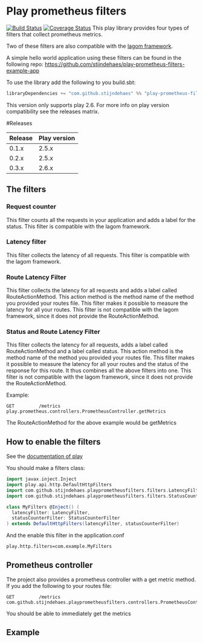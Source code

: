 # Play prometheus filters

[![Build Status](https://travis-ci.org/stijndehaes/play-prometheus-filters.svg?branch=master)](https://travis-ci.org/stijndehaes/play-prometheus-filters)
[![Coverage Status](https://coveralls.io/repos/github/stijndehaes/play-prometheus-filters/badge.svg?branch=master)](https://coveralls.io/github/stijndehaes/play-prometheus-filters?branch=master)
This play library provides four types of filters that collect prometheus metrics.

Two of these filters are also compatible with the [lagom framework](https://github.com/lagom/lagom).

A simple hello world application using these filters can be found in the following repo:
https://github.com/stijndehaes/play-prometheus-filters-example-app

To use the library add the following to you build.sbt:

```scala
libraryDependencies += "com.github.stijndehaes" %% "play-prometheus-filters" % "0.3.0"

```
This version only supports play 2.6.
For more info on play version compatibility see the releases matrix.


#Releases

| Release     | Play version |
| :---------- | :----------- |
| 0.1.x       | 2.5.x        |
| 0.2.x       | 2.5.x        |
| 0.3.x       | 2.6.x        |


## The filters

### Request counter
This filter counts all the requests in your application and adds a label for the status.
This filter is compatible with the lagom framework.

### Latency filter
This filter collects the latency of all requests.
This filter is compatible with the lagom framework.

### Route Latency Filter
This filter collects the latency for all requests and adds a label called RouteActionMethod.
This action method is the method name of the method you provided your routes file.
This filter makes it possible to measure the latency for all your routes.
This filter is not compatible with the lagom framework, since it does not provide the RouteActionMethod.

### Status and Route Latency Filter
This filter collects the latency for all requests, adds a label called RouteActionMethod and a label called status.
This action method is the method name of the method you provided your routes file.
This filter makes it possible to measure the latency for all your routes and the status of the response for this route.
It thus combines all the above filters into one.
This filter is not compatible with the lagom framework, since it does not provide the RouteActionMethod.

Example:

```
GET         /metrics          play.prometheus.controllers.PrometheusController.getMetrics
```

The RouteActionMethod for the above example would be getMetrics

## How to enable the filters
See the [documentation of play](https://www.playframework.com/documentation/2.5.x/ScalaHttpFilters#Using-filters)

You should make a filters class:

```scala
import javax.inject.Inject
import play.api.http.DefaultHttpFilters
import com.github.stijndehaes.playprometheusfilters.filters.LatencyFilter
import com.github.stijndehaes.playprometheusfilters.filters.StatusCounterFilter

class MyFilters @Inject() (
  latencyFilter: LatencyFilter,
  statusCounterFilter: StatusCounterFilter
) extends DefaultHttpFilters(latencyFilter, statusCounterFilter)
```

And the enable this filter in the application.conf

```$xslt
play.http.filters=com.example.MyFilters
```

## Prometheus controller
The project also provides a prometheus controller with a get metric method. If you add the following to your routes file:

```
GET         /metrics          com.github.stijndehaes.playprometheusfilters.controllers.PrometheusController.getMetrics
```

You should be able to immediately get the metrics

## Example
